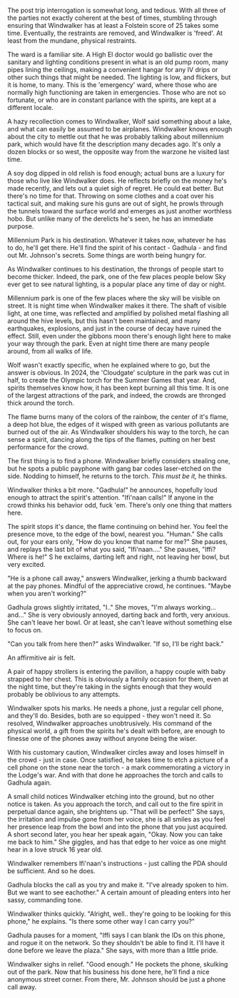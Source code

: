 The post trip interrogation is somewhat long, and tedious. With all three of the parties not exactly coherent at the best of times, stumbling through ensuring that Windwalker has at least a Folstein score of 25 takes some time. Eventually, the restraints are removed, and Windwalker is 'freed'. At least from the mundane, physical restraints.

The ward is a familiar site. A High El doctor would go ballistic over the sanitary and lighting conditions present in what is an old pump room, many pipes lining the ceilings, making a convenient hangar for any IV drips or other such things that might be needed. The lighting is low, and flickers, but it is home, to many. This is the 'emergency' ward, where those who are normally high functioning are taken in emergencies. Those who are not so fortunate, or who are in constant parlance with the spirits, are kept at a different locale.

A hazy recollection comes to Windwalker, Wolf said something about a lake, and what can easily be assumed to be airplanes. Windwalker knows enough about the city to mettle out that he was probably talking about millennium park, which would have fit the description many decades ago. It's only a dozen blocks or so west, the opposite way from the warzone he visited last time.

A soy dog dipped in old relish is food enough; actual buns are a luxury for those who live like Windwalker does. He reflects briefly on the money he's made recently, and lets out a quiet sigh of regret. He could eat better. But there's no time for that. Throwing on some clothes and a coat over his tactical suit, and making sure his guns are out of sight, he prowls through the tunnels toward the surface world and emerges as just another worthless hobo. But unlike many of the derelicts he's seen, he has an immediate purpose.

Millennium Park is his destination. Whatever it takes now, whatever he has to do, he'll get there. He'll find the spirit of his contact - Gadhula - and find out Mr. Johnson's secrets. Some things are worth being hungry for.

As Windwalker continues to his destination, the throngs of people start to become thicker. Indeed, the park, one of the few places people below Sky ever get to see natural lighting, is a popular place any time of day or night.

Millennium park is one of the few places where the sky will be visible on street. It is night time when Windwalker makes it there. The shaft of visible light, at one time, was reflected and amplified by polished metal flashing all around the hive levels, but this hasn't been maintained, and many earthquakes, explosions, and just in the course of decay have ruined the effect. Still, even under the gibbons moon there's enough light here to make your way through the park. Even at night time there are many people around, from all walks of life.

Wolf wasn't exactly specific, when he explained where to go, but the answer is obvious. In 2024, the 'Cloudgate' sculpture in the park was cut in half, to create the Olympic torch for the Summer Games that year. And, spirits themselves know how, it has been kept burning all this time. It is one of the largest attractions of the park, and indeed, the crowds are thronged thick around the torch.

The flame burns many of the colors of the rainbow, the center of it's flame, a deep hot blue, the edges of it wisped with green as various pollutants are burned out of the air. As Windwalker shoulders his way to the torch, he can sense a spirit, dancing along the tips of the flames, putting on her best performance for the crowd.

The first thing is to find a phone. Windwalker briefly considers stealing one, but he spots a public payphone with gang bar codes laser-etched on the side. Nodding to himself, he returns to the torch. _This must be it,_ he thinks.

Windwalker thinks a bit more. "Gadhula!" he announces, hopefully loud enough to attract the spirit's attention. "Ifi'naan calls!" If anyone in the crowd thinks his behavior odd, fuck 'em. There's only one thing that matters here.

The spirit stops it's dance, the flame continuing on behind her. You feel the presence move, to the edge of the bowl, nearest you. "Human." She calls out, for your ears only, "How do you know that name for me?" She pauses, and replays the last bit of what you said, "Ifi'naan...." She pauses, "Iffi? Where is he!" S he exclaims, darting left and right, not leaving her bowl, but very excited.

"He is a phone call away," answers Windwalker, jerking a thumb backward at the pay phones. Mindful of the appreciative crowd, he continues. "Maybe when you aren't working?"

Gadhula grows slightly irritated, "I.." She moves, "I'm always working... and..." She is very obviously annoyed, darting back and forth, very anxious. She can't leave her bowl. Or at least, she can't leave without something else to focus on.

"Can you talk from here then?" asks Windwalker. "If so, I'll be right back."

An affirmitive air is felt.

A pair of happy strollers is entering the pavilion, a happy couple with baby strapped to her chest. This is obviously a family occasion for them, even at the night time, but they're taking in the sights enough that they would probably be oblivious to any attempts.

Windwalker spots his marks. He needs a phone, just a regular cell phone, and they'll do. Besides, both are so equipped - they won't need it. So resolved, Windwalker approaches unobtrusively. His command of the physical world, a gift from the spirits he's dealt with before, are enough to finesse one of the phones away without anyone being the wiser.

With his customary caution, Windwalker circles away and loses himself in the crowd - just in case. Once satisfied, he takes time to etch a picture of a cell phone on the stone near the torch - a mark commemorating a victory in the Lodge's war. And with that done he approaches the torch and calls to Gadhula again.

A small child notices Windwalker etching into the ground, but no other notice is taken. As you approach the torch, and call out to the fire spirit in perpetual dance again, she brightens up. "That will be perfect!" She says, the irritation and impulse gone from her voice, she is all smiles as you feel her presence leap from the bowl and into the phone that you just acquired. A short second later, you hear her speak again, "Okay. Now you can take me back to him." She giggles, and has that edge to her voice as one might hear in a love struck 16 year old.

Windwalker remembers Ifi'naan's instructions - just calling the PDA should be sufficient. And so he does.

Gadhula blocks the call as you try and make it. "I've already spoken to him. But we want to see eachother." A certain amount of pleading enters into her sassy, commanding tone.

Windwalker thinks quickly. "Alright, well.. they're going to be looking for this phone," he explains. "Is there some other way I can carry you?"

Gadhula pauses for a moment, "Iffi says I can blank the IDs on this phone, and rogue it on the network. So they shouldn't be able to find it. I'll have it done before we leave the plaza." She says, with more than a little pride.

Windwalker sighs in relief. "Good enough." He pockets the phone, skulking out of the park. Now that his business his done here, he'll find a nice anonymous street corner. From there, Mr. Johnson should be just a phone call away.